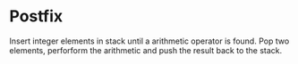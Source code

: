 # Postfix
Insert integer elements in stack until a arithmetic operator is found. Pop two elements, perforform the arithmetic and push the result back to the stack.
